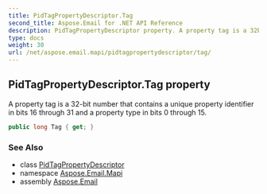 ```yaml
---
title: PidTagPropertyDescriptor.Tag
second_title: Aspose.Email for .NET API Reference
description: PidTagPropertyDescriptor property. A property tag is a 32bit number that contains a unique property identifier in bits 16 through 31 and a property type in bits 0 through 15
type: docs
weight: 30
url: /net/aspose.email.mapi/pidtagpropertydescriptor/tag/
---
```

## PidTagPropertyDescriptor.Tag property

A property tag is a 32-bit number that contains a unique property identifier in bits 16 through 31 and a property type in bits 0 through 15.

```csharp
public long Tag { get; }
```

### See Also

* class [PidTagPropertyDescriptor](../)
* namespace [Aspose.Email.Mapi](../../pidtagpropertydescriptor/)
* assembly [Aspose.Email](../../../)


